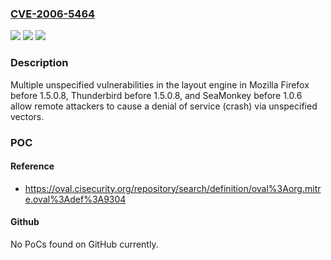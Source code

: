 ### [CVE-2006-5464](https://cve.mitre.org/cgi-bin/cvename.cgi?name=CVE-2006-5464)
![](https://img.shields.io/static/v1?label=Product&message=n%2Fa&color=blue)
![](https://img.shields.io/static/v1?label=Version&message=%3D%20n%2Fa%20&color=brighgreen)
![](https://img.shields.io/static/v1?label=Vulnerability&message=n%2Fa&color=brighgreen)

### Description

Multiple unspecified vulnerabilities in the layout engine in Mozilla Firefox before 1.5.0.8, Thunderbird before 1.5.0.8, and SeaMonkey before 1.0.6 allow remote attackers to cause a denial of service (crash) via unspecified vectors.

### POC

#### Reference
- https://oval.cisecurity.org/repository/search/definition/oval%3Aorg.mitre.oval%3Adef%3A9304

#### Github
No PoCs found on GitHub currently.

